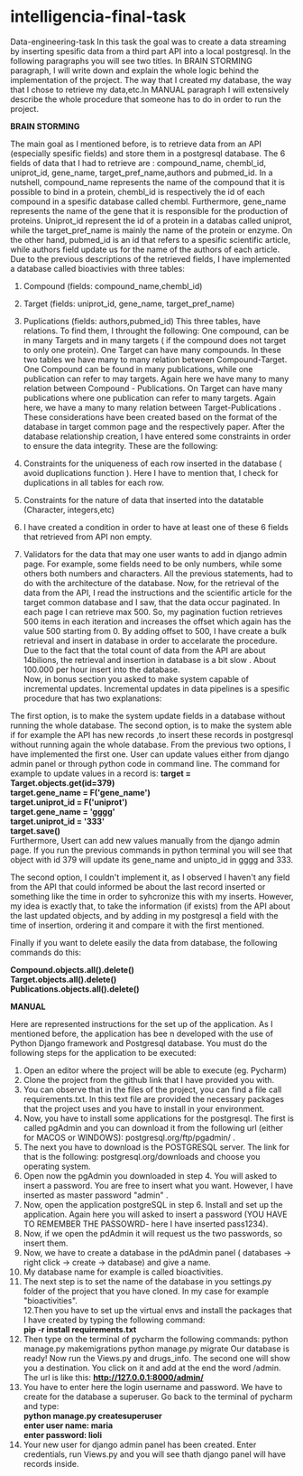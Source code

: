# intelligencia-final-task
Data-engineering-task In this task the goal was to create a data streaming by inserting spesific data from a third part API into a local postgresql. In the following paragraphs you will see two titles. In BRAIN STORMING paragraph, I will write down and explain the whole logic behind the implementation of the project. The way that I created my database, the way that I chose to retrieve my data,etc.In MANUAL paragraph I will extensively describe the whole procedure that someone has to do in order to run the project.

**BRAIN STORMING**

The main goal as I mentioned before, is to retrieve data from an API (especially spesific fields) and store them in a postgresql database. The 6 fields of data that I had to retrieve are : compound_name, chembl_id, uniprot_id, gene_name, target_pref_name,authors and pubmed_id. In a nutshell, compound_name represents the name of the compound that it is possible to bind in a protein, chembl_id is respectively the id of each compound in a spesific database called chembl. Furthermore, gene_name represents the name of the gene that it is responsible for the production of proteins. Uniprot_id represent the id of a protein in a databas called uniprot, while the target_pref_name is mainly the name of the protein or enzyme. On the other hand, pubmed_id is an id that refers to a spesific scientific article, while authors field update us for the name of the authors of each article. Due to the previous descriptions of the retrieved fields, I have implemented a database called bioactivies with three tables:

1. Compound (fields: compound_name,chembl_id)

2. Target (fields: uniprot_id, gene_name, target_pref_name)

3. Puplications (fields: authors,pubmed_id) This three tables, have relations. To find them, I throught the following: One compound, can be in many Targets and in many targets ( if the compound does not target to only one protein). One Target can have many compounds. In these two tables we have many to many relation between Compound-Target. One Compound can be found in many publications, while one publication can refer to may targets. Again here we have many to many relation between Compound - Publications. On Target can have many publications where one publication can refer to many targets. Again here, we have a many to many relation between Target-Publications . These considerations have been created based on the format of the database in target common page and the respectively paper. After the database relationship creation, I have entered some constraints in order to ensure the data integrity. These are the following:

1. Constraints for the uniqueness of each row inserted in the database ( avoid duplications function ). Here I have to mention that, I check for duplications in all tables for each row. 

2. Constraints for the nature of data that inserted into the datatable (Character, integers,etc)

3. I have created a condition in order to have at least one of these 6 fields that retrieved from API non empty.

4. Validators for the data that may one user wants to add in django admin page. For example, some fields need to be only numbers, while some others both numbers and characters. All the previous statements, had to do with the architecture of the database. Now, for the retrieval of the data from the API, I read the instructions and the scientific article for the target common database and I saw, that the data occur paginated. In each page I can retrieve max 500. So, my pagination fuction retrieves 500 items in each iteration and increases the offset which again has the value 500 starting from 0. By adding offset to 500, I have create a bulk retrieval and insert in database in order to accelarate the procedure. Due to the fact that the total count of data from the API are about 14bilions, the retrieval and insertion in database is a bit slow . About 100.000 per hour insert into the database.<br/>
Now, in bonus section you asked to make system capable of incremental updates. Incremental updates in data pipelines is a spesific procedure that has two explanations:

The first option, is to make the system update fields in a database without running the whole database.
The second option, is to make the system able if for example the API has new records ,to insert these records in postgresql without running again the whole database. From the previous two options, I have implemented the first one. User can update values either from django admin panel or through python code in command line. The command for example to update values in a record is:
**target = Target.objects.get(id=379)**<br/>
**target.gene_name = F('gene_name')**<br/>
**target.uniprot_id = F('uniprot')**<br/>
**target.gene_name = 'gggg'**<br/>
**target.uniprot_id = '333'**<br/>
**target.save()**<br/>
Furthermore, Usert can add new values manually from the django admin page.
If you run the previous commands in python terminal you will see that object with id 379 will update its gene_name and unipto_id in gggg and 333.

The second option, I couldn't implement it, as I observed I haven't any field from the API that could informed be about the last record inserted or something like the time in order to syhcronize this with my inserts. However, my idea is exactly that, to take the information (if exists) from the API about the last updated objects, and by adding in my postgresql a field with the time of insertion, ordering it and compare it with the first mentioned.

Finally if you want to delete easily the data from database, the following commands do this:

**Compound.objects.all().delete()**<br/>
**Target.objects.all().delete()**<br/>
**Publications.objects.all().delete()**<br/>


**MANUAL**

Here are represented instructions for the set up of the application. As I mentioned before, the application has bee n developed with the use of Python Django framework and Postgresql database. You must do the following steps for the application to be executed:

1. Open an editor where the project will be able to execute (eg. Pycharm) 
2. Clone the project from the github link that I have provided you with.<br/>
3. You can observe that in the files of the project, you can find a file call requirements.txt. In this text file are provided the necessary packages that the project uses and you have to install in your environment.<br/>
4. Now, you have to install some applications for the postgresql. The first is called pgAdmin and you can download it from the following url (either for MACOS or WINDOWS): postgresql.org/ftp/pgadmin/ .<br/>
5. The next you have to download is the POSTGRESQL server. The link for that is the following: postgresql.org/downloads and choose you operating system.<br/>
6. Open now the pgAdmin you downloaded in step 4. You will asked to insert a password. You are free to insert what you want. However, I have inserted as master password "admin" .<br/>
7. Now, open the application postgreSQL in step 6. Install and set up the application. Again here you will asked to insert a password (YOU HAVE TO REMEMBER THE PASSOWRD- here I have inserted pass1234).<br/>
8. Now, if we open the pdAdmin it will request us the two passwords, so insert them.<br/>
9. Now, we have to create a database in the pdAdmin panel ( databases -> right click -> create -> database) and give a name.<br/>
10. My database name for example is called bioactivities.<br/>
11. The next step is to set the name of the database in you settings.py folder of the project that you have cloned. In my case for example "bioactivities". <br/>
12.Then you have to set up the virtual envs and install the packages that I have created by typing the following command: <br/>
**pip -r install requirements.txt** <br/>
13. Then type on the terminal of pycharm the following commands: python manage.py makemigrations python manage.py migrate
Our database is ready! Now run the Views.py and drugs_info. The second one will show you a destination. You click on it and add at the end the word /admin. The url is like this: **http://127.0.0.1:8000/admin/** <br/>
14. You have to enter here the login username and password. We have to create for the database a superuser. Go back to the terminal of pycharm and type: <br/>
**python manage.py createsuperuser**<br/>
**enter user name: maria** <br/>
**enter password: lioli**<br/>
15. Your new user for django admin panel has been created. Enter credentials, run Views.py and you will see thath django panel will have records inside.





